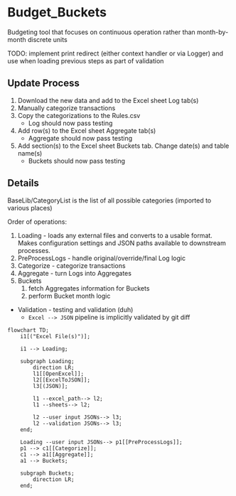 # Budget_Buckets
Budgeting tool that focuses on continuous operation rather than month-by-month discrete units

TODO: implement print redirect (either context handler or via Logger) and use when loading previous steps as part of validation

## Update Process
1. Download the new data and add to the Excel sheet Log tab(s)
2. Manually categorize transactions
3. Copy the categorizations to the Rules.csv
    - Log should now pass testing
4. Add row(s) to the Excel sheet Aggregate tab(s)
    - Aggregate should now pass testing
5. Add section(s) to the Excel sheet Buckets tab. Change date(s) and table name(s)
    - Buckets should now pass testing

## Details
BaseLib/CategoryList is the list of all possible categories (imported to various places)

Order of operations:
1. Loading - loads any external files and converts to a usable format. Makes configuration settings and JSON paths available to downstream processes.
2. PreProcessLogs - handle original/override/final Log logic
3. Categorize - categorize transactions
4. Aggregate - turn Logs into Aggregates
5. Buckets
    1. fetch Aggregates information for Buckets
    2. perform Bucket month logic


- Validation - testing and validation (duh)
    - `Excel --> JSON` pipeline is implicitly validated by git diff

```mermaid
flowchart TD;
    i1[("Excel File(s)")];

    i1 --> Loading;
    
    subgraph Loading;
        direction LR;
        l1[[OpenExcel]];
        l2[[ExcelToJSON]];
        l3[(JSON)];

        l1 --excel_path--> l2;
        l1 --sheets--> l2;
        
        l2 --user input JSONs--> l3;
        l2 --validation JSONs--> l3;
    end;

    Loading --user input JSONs--> p1[[PreProcessLogs]];
    p1 --> c1[[Categorize]];
    c1 --> a1[[Aggregate]];
    a1 --> Buckets;

    subgraph Buckets;
        direction LR;
    end;
```
